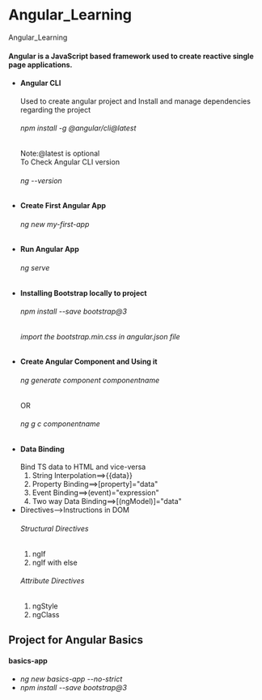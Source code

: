 # Angular_Learning

Angular_Learning

#### Angular is a JavaScript based framework used to create reactive single page applications.

<ul>
<li>
<h4>Angular CLI</h4>
Used to create angular project and Install and manage dependencies regarding the project 
<h6>npm install -g @angular/cli@latest</h6>
Note:@latest is optional</br>
To Check Angular CLI version
<h6>ng --version</h6>
</li>

<li>
<h4>Create First Angular App</h4>
<h6>ng new my-first-app</h6>
</li>

<li>
<h4>Run Angular App</h4>
<h6>ng serve</h6>
</li>

<li>
<h4>Installing Bootstrap locally to project</h4>
<h6>npm install --save bootstrap@3</h6>
<h6>import the bootstrap.min.css in angular.json file</h6>
</li>

<li>
<h4>Create Angular Component and Using it<h4>
<h6>ng generate component componentname</h6>
                  OR
<h6>ng g c componentname</h6>
</li>

<li>
<h4>Data Binding</h4>
Bind TS data to HTML and vice-versa
<ol>
<li>String Interpolation==>{{data}}</li>
<li>Property Binding==>[property]="data"</li>
<li>Event Binding==>(event)="expression"</li>
<li>Two way Data Binding==>[(ngModel)]="data"</li>
</ol>
</li>

<li>Directives-->Instructions in DOM
<h6>Structural Directives</h6>
<ol>
<li>ngIf</li>
<li>ngIf with else</li>
</ol>
<h6>Attribute Directives</h6>
<ol>
<li>ngStyle</li>
<li>ngClass</li>
</ol>
</li>

</ul>

## Project for Angular Basics

<h4>basics-app</h4>
<h6>
<ul>
<li>ng new basics-app --no-strict</li>
<li>npm install --save bootstrap@3</li>
<ul></h6>
